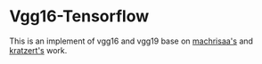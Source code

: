 # Vgg16-Tensorflow
This is an implement of vgg16 and vgg19 base on [machrisaa's](https://github.com/machrisaa/tensorflow-vgg) and [kratzert's](https://github.com/kratzert/finetune_alexnet_with_tensorflow) work.
